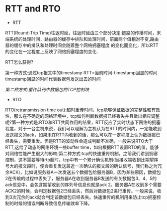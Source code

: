 # RTT and RTO

+ RTT

RTT(Round-Trip Time)往返时延，往返时延由三个部分决定:链路的传播时间，末端系统的处理时间，路由器的缓存中排队和处理时间，前面两个值相对不变,路由器的缓存中的排队和处理时间会随着整个网络拥塞程度
的变化而变化，所以RTT的变化在一定程度上反映了网络拥塞程度的变化.

RTT怎么获得?

第一种方式:通过tcp报文中的timestamp
RTT=当前时间-timestamp回显的时间
timestamp回显的时间代表数据包发送出去的时间

*第二种方式:重传队列中数据包的TCP控制块*


+ RTO

RTO(retransmission time out):超时重传时间，tcp能够保证数据的完整性和有效性，那么在不确定的网络环境中，tcp如何判断数据报已经丢失并且做出相应调整呢?第一种方式是:RTO和RTT共同作用的结果，RTT反应了实时状态下网络的拥塞程度，对于一台主机来说，我们可以理解为主机认为在RTT的时间内，一定能收到发送报文的ack，如果未在RTT内收到的话，那么可以在一定程度上认为数据报已经丢失，需要重发。但是RTT的波动性会造成判断不准确，一般来说RTO大于RTT,这给了动态的网络环境一些buffer time，如何根据RTT设置RTO的值，能够对网络性能产生很大的影响;第二种方式:tcp的快速重传机制，之前我们讲到拥塞控制，这不需要等待rto超时。tcp中有一个累计确认机制(当接收端收到比期望序号大的报文段时，便会重复发送最近一次确认的报文段的确认信号，我们称之为冗余ACK)，比如说服务器A一次发送五个数据包给服务器B，因为某些原因，数据包2在传输的过程中丢失了，服务器A在收到服务器B发送的有关数据包3、4、5的ack信息中，会包含期望收到的序列号信息也就是ack 2，服务器A在收到多个需要ACK2的时候，会判定数据包2已经丢失，然后对数据包2进行重传。一般来说，收到3次冗余的ack就会判定该数据包已经丢失。快速重传的机制用来防止tcp拥塞控制的时候的错误判断导致信息传输效率下降。